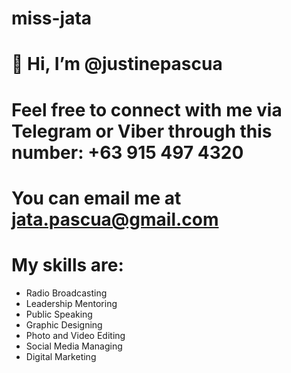 # miss-jata
# 👋 Hi, I’m @justinepascua
# Feel free to connect with me via Telegram or Viber through this number: +63 915 497 4320
# You can email me at jata.pascua@gmail.com
# My skills are:
- Radio Broadcasting
- Leadership Mentoring
- Public Speaking
- Graphic Designing
- Photo and Video Editing
- Social Media Managing
- Digital Marketing 



